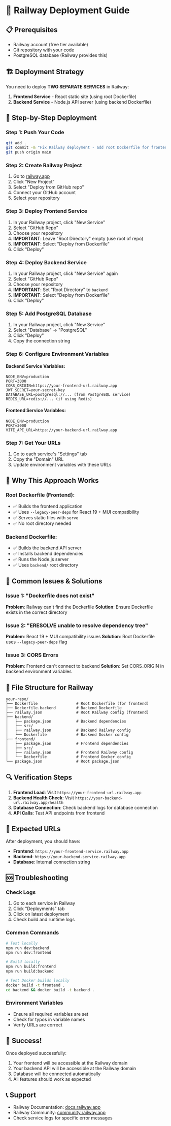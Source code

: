 # 🚀 Railway Deployment Guide

## 📋 Prerequisites

- Railway account (free tier available)
- Git repository with your code
- PostgreSQL database (Railway provides this)

## 🏗️ Deployment Strategy

You need to deploy **TWO SEPARATE SERVICES** in Railway:
1. **Frontend Service** - React static site (using root Dockerfile)
2. **Backend Service** - Node.js API server (using backend Dockerfile)

## 🚀 Step-by-Step Deployment

### Step 1: Push Your Code
```bash
git add .
git commit -m "Fix Railway deployment - add root Dockerfile for frontend"
git push origin main
```

### Step 2: Create Railway Project
1. Go to [railway.app](https://railway.app)
2. Click "New Project"
3. Select "Deploy from GitHub repo"
4. Connect your GitHub account
5. Select your repository

### Step 3: Deploy Frontend Service
1. In your Railway project, click "New Service"
2. Select "GitHub Repo"
3. Choose your repository
4. **IMPORTANT**: Leave "Root Directory" empty (use root of repo)
5. **IMPORTANT**: Select "Deploy from Dockerfile"
6. Click "Deploy"

### Step 4: Deploy Backend Service
1. In your Railway project, click "New Service" again
2. Select "GitHub Repo"
3. Choose your repository
4. **IMPORTANT**: Set "Root Directory" to `backend`
5. **IMPORTANT**: Select "Deploy from Dockerfile"
6. Click "Deploy"

### Step 5: Add PostgreSQL Database
1. In your Railway project, click "New Service"
2. Select "Database" → "PostgreSQL"
3. Click "Deploy"
4. Copy the connection string

### Step 6: Configure Environment Variables

#### Backend Service Variables:
```
NODE_ENV=production
PORT=3000
CORS_ORIGIN=https://your-frontend-url.railway.app
JWT_SECRET=your-secret-key
DATABASE_URL=postgresql://... (from PostgreSQL service)
REDIS_URL=redis://... (if using Redis)
```

#### Frontend Service Variables:
```
NODE_ENV=production
PORT=3000
VITE_API_URL=https://your-backend-url.railway.app
```

### Step 7: Get Your URLs
1. Go to each service's "Settings" tab
2. Copy the "Domain" URL
3. Update environment variables with these URLs

## 🔧 Why This Approach Works

### Root Dockerfile (Frontend):
- ✅ Builds the frontend application
- ✅ Uses `--legacy-peer-deps` for React 19 + MUI compatibility
- ✅ Serves static files with `serve`
- ✅ No root directory needed

### Backend Dockerfile:
- ✅ Builds the backend API server
- ✅ Installs backend dependencies
- ✅ Runs the Node.js server
- ✅ Uses `backend/` root directory

## 🚨 Common Issues & Solutions

### Issue 1: "Dockerfile does not exist"
**Problem**: Railway can't find the Dockerfile
**Solution**: Ensure Dockerfile exists in the correct directory

### Issue 2: "ERESOLVE unable to resolve dependency tree"
**Problem**: React 19 + MUI compatibility issues
**Solution**: Root Dockerfile uses `--legacy-peer-deps` flag

### Issue 3: CORS Errors
**Problem**: Frontend can't connect to backend
**Solution**: Set CORS_ORIGIN in backend environment variables

## 📁 File Structure for Railway

```
your-repo/
├── Dockerfile                 # Root Dockerfile (for frontend)
├── Dockerfile.backend         # Backend Dockerfile
├── railway.json               # Root Railway config (frontend)
├── backend/
│   ├── package.json           # Backend dependencies
│   ├── src/
│   ├── railway.json           # Backend Railway config
│   └── Dockerfile             # Backend Docker config
├── frontend/
│   ├── package.json           # Frontend dependencies
│   ├── src/
│   ├── railway.json           # Frontend Railway config
│   └── Dockerfile             # Frontend Docker config
└── package.json               # Root package.json
```

## 🔍 Verification Steps

1. **Frontend Load**: Visit `https://your-frontend-url.railway.app`
2. **Backend Health Check**: Visit `https://your-backend-url.railway.app/health`
3. **Database Connection**: Check backend logs for database connection
4. **API Calls**: Test API endpoints from frontend

## 🎯 Expected URLs

After deployment, you should have:
- **Frontend**: `https://your-frontend-service.railway.app`
- **Backend**: `https://your-backend-service.railway.app`
- **Database**: Internal connection string

## 🆘 Troubleshooting

### Check Logs
1. Go to each service in Railway
2. Click "Deployments" tab
3. Click on latest deployment
4. Check build and runtime logs

### Common Commands
```bash
# Test locally
npm run dev:backend
npm run dev:frontend

# Build locally
npm run build:frontend
npm run build:backend

# Test Docker builds locally
docker build -t frontend .
cd backend && docker build -t backend .
```

### Environment Variables
- Ensure all required variables are set
- Check for typos in variable names
- Verify URLs are correct

## 🎉 Success!

Once deployed successfully:
1. Your frontend will be accessible at the Railway domain
2. Your backend API will be accessible at the Railway domain
3. Database will be connected automatically
4. All features should work as expected

## 📞 Support

- Railway Documentation: [docs.railway.app](https://docs.railway.app)
- Railway Community: [community.railway.app](https://community.railway.app)
- Check service logs for specific error messages
